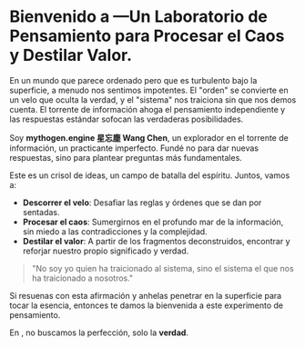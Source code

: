 # Bienvenido a <Motor Mytogen>—Un Laboratorio de Pensamiento para Procesar el Caos y Destilar Valor.

En un mundo que parece ordenado pero que es turbulento bajo la superficie, a menudo nos sentimos impotentes. El "orden" se convierte en un velo que oculta la verdad, y el "sistema" nos traiciona sin que nos demos cuenta. El torrente de información ahoga el pensamiento independiente y las respuestas estándar sofocan las verdaderas posibilidades.

Soy **mythogen.engine 星忘塵 Wang Chen**, un explorador en el torrente de información, un practicante imperfecto. Fundé <Motor Mytogen> no para dar nuevas respuestas, sino para plantear preguntas más fundamentales.

Este es un crisol de ideas, un campo de batalla del espíritu. Juntos, vamos a:

*   **Descorrer el velo**: Desafiar las reglas y órdenes que se dan por sentadas.
*   **Procesar el caos**: Sumergirnos en el profundo mar de la información, sin miedo a las contradicciones y la complejidad.
*   **Destilar el valor**: A partir de los fragmentos deconstruidos, encontrar y reforjar nuestro propio significado y verdad.

> "No soy yo quien ha traicionado al sistema, sino el sistema el que nos ha traicionado a nosotros."

Si resuenas con esta afirmación y anhelas penetrar en la superficie para tocar la esencia, entonces te damos la bienvenida a este experimento de pensamiento.

En <Motor Mytogen>, no buscamos la perfección, solo la **verdad**.
